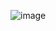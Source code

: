 ![image](https://github.com/Muskan-Thakur/QuotesReact/assets/106293646/51e44cba-69e9-485a-b4e4-91837eba4f6c)


